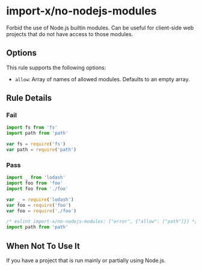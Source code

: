 # import-x/no-nodejs-modules

<!-- end auto-generated rule header -->

Forbid the use of Node.js builtin modules. Can be useful for client-side web projects that do not have access to those modules.

## Options

This rule supports the following options:

- `allow`: Array of names of allowed modules. Defaults to an empty array.

## Rule Details

### Fail

```js
import fs from 'fs'
import path from 'path'

var fs = require('fs')
var path = require('path')
```

### Pass

```js
import _ from 'lodash'
import foo from 'foo'
import foo from './foo'

var _ = require('lodash')
var foo = require('foo')
var foo = require('./foo')

/* eslint import-x/no-nodejs-modules: ["error", {"allow": ["path"]}] */
import path from 'path'
```

## When Not To Use It

If you have a project that is run mainly or partially using Node.js.
